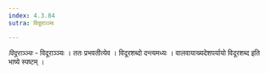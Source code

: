 ```yaml
---
index: 4.3.84
sutra: विदूराञ्ञ्यः

---
```

_विदूराञ्ञ्यः_ - विदूराञ्ञ्यः । ततः प्रभवतीत्येव । विदूरशब्दो दन्त्यमध्यः । वालवायाख्यदेशपर्यायो विदूरशब्द इति भाष्ये स्पष्टम् ।